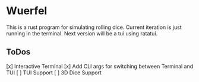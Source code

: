 # Wuerfel

This is a rust program for simulating rolling dice. Current iteration is just running in the terminal. Next version will be a tui using ratatui.

## ToDos

[x] Interactive Terminal
[x] Add CLI args for switching between Terminal and TUI
[ ] TUI Support
[ ] 3D Dice Support
